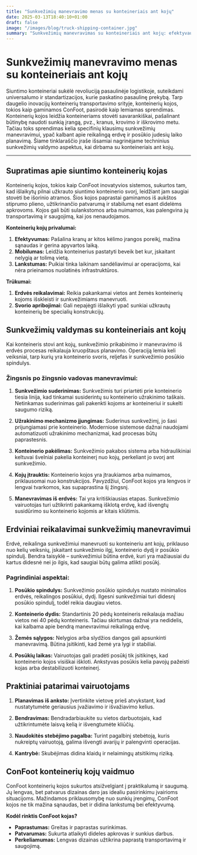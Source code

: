 ```yaml
---
title: "Sunkvežimių manevravimo menas su konteineriais ant kojų"
date: 2025-03-13T18:40:10+01:00
draft: false
image: "/images/blog/truck-shipping-container.jpg"
summary: "Sunkvežimių manevravimas su konteineriais ant kojų: efektyvaus konteinerių aptarnavimo vadovas."
---
```


# Sunkvežimių manevravimo menas su konteineriais ant kojų

Siuntimo konteineriai sukėlė revoliuciją pasaulinėje logistikoje, suteikdami universalumo ir standartizacijos, kurie paskatino pasaulinę prekybą. Tarp daugelio inovacijų konteinerių transportavimo srityje, konteinerių kojos, tokios kaip gaminamos ConFoot, pasirodė kaip lemiamas sprendimas. Konteinerių kojos leidžia konteineriams stovėti savarankiškai, pašalinant būtinybę naudoti sunkią įrangą, pvz., kranus, krovimo ir iškrovimo metu. Tačiau toks sprendimas kelia specifinių klausimų sunkvežimių manevravimui, ypač kalbant apie reikalingą erdvę ir posūkio judesių laiko planavimą. Šiame tinklaraščio įraše išsamiai nagrinėjame techninius sunkvežimių valdymo aspektus, kai dirbama su konteineriais ant kojų.

---

## Supratimas apie siuntimo konteinerių kojas

Konteinerių kojos, tokios kaip ConFoot inovatyvios sistemos, sukurtos tam, kad išlaikytų pilnai užkrauto siuntimo konteinerio svorį, leidžiant jam saugiai stovėti be išorinio atramos. Šios kojos paprastai gaminamos iš aukštos stiprumo plieno, užtikrinančio patvarumą ir stabilumą net esant didelėms apkrovoms. Kojos gali būti sulankstomos arba nuimamos, kas palengvina jų transportavimą ir saugojimą, kai jos nenaudojamos.

**Konteinerių kojų privalumai:**
1. **Efektyvumas:** Pašalina kranų ar kitos kėlimo įrangos poreikį, mažina sąnaudas ir gerina apyvartos laiką.
2. **Mobilumas:** Leidžia konteinerius pastatyti beveik bet kur, įskaitant nelygią ar tolimą vietą.
3. **Lankstumas:** Puikiai tinka laikinam sandėliavimui ar operacijoms, kai nėra prieinamos nuolatinės infrastruktūros.

**Trūkumai:**
1. **Erdvės reikalavimai:** Reikia pakankamai vietos ant žemės konteinerių kojoms išskleisti ir sunkvežimiams manevruoti.
2. **Svorio apribojimai:** Gali nepajėgti išlaikyti ypač sunkiai užkrautų konteinerių be specialių konstrukcijų.

  
## Sunkvežimių valdymas su konteineriais ant kojų

Kai konteineris stovi ant kojų, sunkvežimio prikabinimo ir manevravimo iš erdvės procesas reikalauja kruopštaus planavimo. Operaciją lemia keli veiksniai, tarp kurių yra konteinerio svoris, reljefas ir sunkvežimio posūkio spindulys.

### Žingsnis po žingsnio vadovas manevravimui:

1. **Sunkvežimio suderinimas:**
   Sunkvežimis turi priartėti prie konteinerio tiesia linija, kad tinkamai susiderintų su konteinerio užrakinimo taškais. Netinkamas suderinimas gali pakenkti kojoms ar konteineriui ir sukelti saugumo riziką.

2. **Užrakinimo mechanizmo įjungimas:**
   Suderinus sunkvežimį, jo šasi prijungiamasi prie konteinerio. Moderniose sistemose dažnai naudojami automatizuoti užrakinimo mechanizmai, kad procesas būtų paprastesnis.

3. **Konteinerio pakėlimas:**
   Sunkvežimio pakabos sistema arba hidraulikiniai keltuvai švelniai pakelia konteinerį nuo kojų, perkeliant jo svorį ant sunkvežimio.

4. **Kojų įtrauktis:**
   Konteinerio kojos yra įtraukiamos arba nuimamos, priklausomai nuo konstrukcijos. Pavyzdžiui, ConFoot kojos yra lengvos ir lengvai tvarkomos, kas supaprastina šį žingsnį.

5. **Manevravimas iš erdvės:**
   Tai yra kritiškiausias etapas. Sunkvežimio vairuotojas turi užtikrinti pakankamą išklotą erdvę, kad išvengtų susidūrimo su konteinerio kojomis ar kitais kliūtimis.

  
## Erdviniai reikalavimai sunkvežimių manevravimui

Erdvė, reikalinga sunkvežimiui manevruoti su konteineriu ant kojų, priklauso nuo kelių veiksnių, įskaitant sunkvežimio ilgį, konteinerio dydį ir posūkio spindulį. Bendra taisyklė – sunkvežimiui būtina erdvė, kuri yra mažiausiai du kartus didesnė nei jo ilgis, kad saugiai būtų galima atlikti posūkį.

### Pagrindiniai aspektai:

1. **Posūkio spindulys:**
   Sunkvežimio posūkio spindulys nustato minimalios erdvės, reikalingos posūkiui, dydį. Ilgesni sunkvežimiai turi didesnį posūkio spindulį, todėl reikia daugiau vietos.

2. **Konteinerio dydis:**
   Standartinis 20 pėdų konteineris reikalauja mažiau vietos nei 40 pėdų konteineris. Tačiau skirtumas dažnai yra nedidelis, kai kalbama apie bendrą manevravimui reikalingą erdvę.

3. **Žemės sąlygos:**
   Nelygios arba slydžios dangos gali apsunkinti manevravimą. Būtina įsitikinti, kad žemė yra lygi ir stabiliai.

4. **Posūkių laikas:**
   Vairuotojas gali pradėti posūkį tik įsitikinęs, kad konteinerio kojos visiškai iškloti. Ankstyvas posūkis kelia pavojų pažeisti kojas arba destabilizuoti konteinerį.

  
## Praktiniai patarimai vairuotojams

1. **Planavimas iš anksto:**
   Įvertinkite vietovę prieš atvykstant, kad nustatytumėte geriausius įvažiavimo ir išvažiavimo kelius.

2. **Bendravimas:**
   Bendradarbiaukite su vietos darbuotojais, kad užtikrintumėte laisvą kelią ir išvengtumėte kliūčių.

3. **Naudokitės stebėjimo pagalba:**
   Turint pagalbinį stebėtoją, kuris nukreiptų vairuotoją, galima išvengti avarijų ir palengvinti operacijas.

4. **Kantrybė:**
   Skubėjimas didina klaidų ir nelaimingų atsitikimų riziką.

  
## ConFoot konteinerių kojų vaidmuo

ConFoot konteinerių kojos sukurtos atsižvelgiant į praktikalumą ir saugumą. Jų lengvas, bet patvarus dizainas daro jas idealiu pasirinkimu įvairioms situacijoms. Mažindamos priklausomybę nuo sunkių įrengimų, ConFoot kojos ne tik mažina sąnaudas, bet ir didina lankstumą bei efektyvumą.

**Kodėl rinktis ConFoot kojas?**

- **Paprastumas:** Greitas ir paprastas surinkimas.
- **Patvarumas:** Sukurta atlaikyti dideles apkrovas ir sunkius darbus.
- **Perkeliamumas:** Lengvas dizainas užtikrina paprastą transportavimą ir saugojimą.